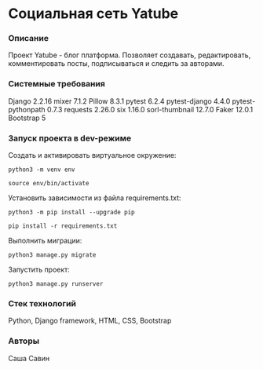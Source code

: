 # Cоциальная сеть Yatube
### Описание
Проект Yatube - блог платформа. Позволяет создавать, редактировать, комментировать посты, подписываться и следить за авторами. 
### Системные требования
Django 2.2.16
mixer 7.1.2
Pillow 8.3.1
pytest 6.2.4
pytest-django 4.4.0
pytest-pythonpath 0.7.3
requests 2.26.0
six 1.16.0
sorl-thumbnail 12.7.0
Faker 12.0.1
Bootstrap 5
### Запуск проекта в dev-режиме
Cоздать и активировать виртуальное окружение:
```
python3 -m venv env
```
```
source env/bin/activate
```
Установить зависимости из файла requirements.txt:
```
python3 -m pip install --upgrade pip
```
```
pip install -r requirements.txt
```
Выполнить миграции:
```
python3 manage.py migrate
```
Запустить проект:
```
python3 manage.py runserver
```
### Стек технологий
Python, Django framework, HTML, CSS, Bootstrap 
### Авторы
 Саша Савин
